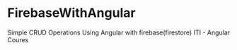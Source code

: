 # FirebaseWithAngular
Simple CRUD Operations Using Angular with firebase(firestore)
ITI - Angular Coures
